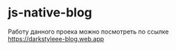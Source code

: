 # js-native-blog

Работу данного проека можно посмотреть по ссылке <https://darkstyleee-blog.web.app>
